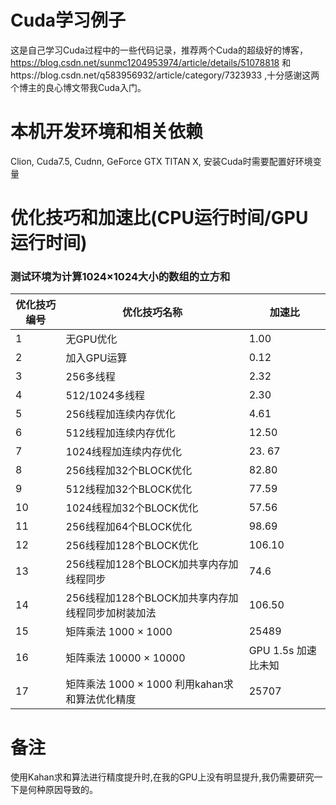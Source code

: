 # Cuda学习例子
 这是自己学习Cuda过程中的一些代码记录，推荐两个Cuda的超级好的博客，https://blog.csdn.net/sunmc1204953974/article/details/51078818  和https://blog.csdn.net/q583956932/article/category/7323933 ,十分感谢这两个博主的良心博文带我Cuda入门。
# 本机开发环境和相关依赖
Clion, Cuda7.5, Cudnn, GeForce GTX TITAN X, 安装Cuda时需要配置好环境变量 
# 优化技巧和加速比(CPU运行时间/GPU运行时间)
### 测试环境为计算1024×1024大小的数组的立方和

| 优化技巧编号 | 优化技巧名称 | 加速比 |
| ------ | ------ | ------ |
| 1 | 无GPU优化 | 1.00 |
| 2 | 加入GPU运算 | 0.12 |
| 3 | 256多线程 | 2.32 |
| 4 | 512/1024多线程 | 2.30 |
| 5 | 256线程加连续内存优化 | 4.61 |
| 6 | 512线程加连续内存优化 | 12.50 |
| 7 | 1024线程加连续内存优化| 23. 67 |
| 8 | 256线程加32个BLOCK优化| 82.80 |
| 9 | 512线程加32个BLOCK优化| 77.59 |
| 10 | 1024线程加32个BLOCK优化| 57.56 |
| 11 | 256线程加64个BLOCK优化| 98.69 |
| 12 | 256线程加128个BLOCK优化| 106.10 |
| 13 | 256线程加128个BLOCK加共享内存加线程同步| 74.6 |
| 14 | 256线程加128个BLOCK加共享内存加线程同步加树装加法| 106.50|
| 15 | 矩阵乘法 1000 × 1000 | 25489 | 
| 16 | 矩阵乘法 10000 × 10000 | GPU 1.5s 加速比未知 |
| 17 | 矩阵乘法 1000 × 1000 利用kahan求和算法优化精度| 25707 |

# 备注
使用Kahan求和算法进行精度提升时,在我的GPU上没有明显提升,我仍需要研究一下是何种原因导致的。



  
